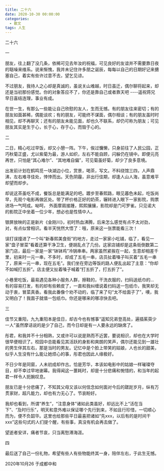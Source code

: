 ```yaml
---
title: 二十六
date: 2020-10-30 00:00:00
categories:
  - 散文
tags: 人生
---
```


二十六

一

朋友，往上翻了没几条，依稀可见去年汝的祝福，可见良好的友谊并不需要靠日夜的聒噪来维系。说来惭愧，我并未记住许多朋之诞辰，每每以自己的日期好记来搪塞自己，着实有些许过意不去，望乞见谅。

不过朋友，我待人之心却是真诚的，虽说关山难越，时日虽迁，偶尔聊将起来，却还是当初那份感觉。你的对象答应不了，你还是靠自己或者靠天吧 ----遥祝蒋兄早日喜结连理，事业有成。

在世一生，有那么一些能让自己欣慰的友人，生而无憾。有的朋友往来密切；有的朋友如面甚稀，偶能谈欢；有的朋友，可能终不谋面，偶尔相谈；有的朋友虽时时相见，却不再聊天；还有的朋友未能见面，却也久不联系，却仍可称为朋友；可见朋友其实是生于心，长于心，存于心，而毁于心的。

<!-- more -->

二

二日，精心吃过早饭，却又小憩一阵。下午，俟过慵懒，只身前往了人民公园，正巧秋菊正盛，尤以紫菊为最，游人如织，左右不能自顾，闪躲仍在镜中。即便元亮再世，只怕是“其心难尔”、“其地难自偏”，可见菊虽好菊，却少了良多意境。

出发前计划在鹤鸣觅一块湖边小位，赏景，喝茶，写文。不料绕馆三四，人声鼎沸，左右难寻佳处，悻悻而出。天色阴霾，非出行佳期，却逢人山人海，虽意难平却望而却步。

却说这茶虽吃不成，餐饭总是能满足的吧。踱步至春熙路，眼见暮色未起，吃饭尚早，先观个电影再做区处。带了杯价格正好的奶茶，辗转进入眼下一家影院，购票进场一气呵成。呦呵， 外面摩肩接踵，熙熙攘攘，影院却是门可罗雀。只见诺大的影院正中坐着一位少年，想必也是性情中人。

银屏放映的正是新片《金刚川》，初时热血沸腾，后来怎么感觉有点不太对劲，对，有点似曾相识。看半天恍然大悟了：哦，原来这一张票能看三次！

误打误撞进了一个叫“新春熙美食街”的地方，走过一家家小吃铺，临了，看见一家“盘子冒菜”看着还算干净卫生，便胡乱点了几份。这家店铺却是这条街倒数第二家门店，最后一家是一家“钵钵鸡”冷锅串串。两家虽然紧挨在一起，生意却相差千里，初来时一元一串，不多时，却成了五毛一串，店员扯着嗓子叫买着“五毛一串了，原来一元一串，现在五毛”。我们坐在旁边等饭的路人便乱出起了主意：“你却不如喊打五折”。店主便又扯着嗓子喊着“打五折了，打五折了”。

小巷里吃饭，最易遇见各种小服务人群，擦鞋的，干洗衣服的，扫码送纸巾的… 有的容易打发，有的却有些赖皮了，一直和我纠缠说着扫码送一包纸巾，我笑却无动于衷，冒菜真香。看我此番像个劝不动的，临了来了句“太不给面子了”，噢，我又明白了！我面子就值一包纸巾。你还是哪来的哪凉快去吧。

三

佳节又重阳，九九重阳本是佳日，却古今也有憾事“遥知兄弟登高处，遍插茱萸少一人”虽然摩诘说的是少了自己，而今日却是有一人要永远的缺席了。

彤君，和我并不十分相熟，又或许可以说是熟而不近罢，要说相识，却也在大学时很早便相识了。校园中总能看见其活跃的身影和爽朗的笑声，偶尔还能见到一雄壮的男生伴其左右，那是当时的男友。记忆中是个脸上带笑的姑娘，人也长的甜美，似乎人生没有什么能让她烦心的事，彤君也因此人缘极好。

不日少年是同窗，人未初成却作古。恰是芳华，本该如电影中的姑娘一样璀璨夺目，却不幸过早地谢幕。我得闻这一噩耗时，却是十分悲痛和惋惜的，和当年的起君一样令人扼腕叹息。

朋友已是十分悲痛了，不知其父母又该以何信念如何面对今后的蹉跎岁月，纵有万贯家财，超凡能力，却也有力无心了。节哀盼好。

我却也看到，所谓“养生”，“注意身体”诸如此类虽好，却远比不上“活在当下”、“及时行乐”，明天和意外难以保证哪个先行到来，不如且行珍惜，一切顺心而为，便不负韶华。这里也给那些平日最喜把诸如“先xxx，以后有的是时间干xxx”这些句式的人们提个醒，有些事，真没有机会再去做了。

望逝者安详，痛者节哀，只当离愁滞海涯。

四

最后送了自己一份礼物，希望有些人有些物能终其一身，陪伴左右，于此生无憾。

2020年10月26 于成都中和
